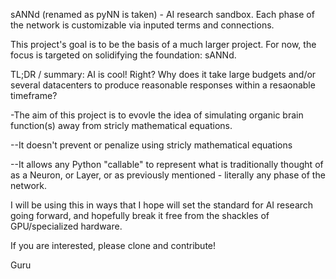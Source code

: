 sANNd (renamed as pyNN is taken) - AI research sandbox. Each phase of the network is customizable via inputed terms and connections. 

This project's goal is to be the basis of a much larger project. For now, the focus is targeted on solidifying the foundation: sANNd.

TL;DR / summary: AI is cool! Right? Why does it take large budgets and/or several datacenters to produce reasonable responses within a resaonable timeframe?

  -The aim of this project is to evovle the idea of simulating organic brain function(s) away from stricly mathematical equations.
  
  --It doesn't prevent or penalize using stricly mathematical equations 
  
  --It allows any Python "callable" to represent what is traditionally thought of as a Neuron, or Layer, or as previously mentioned - literally any phase of the network.


I will be using this in ways that I hope will set the standard for AI research going forward, and hopefully break it free from the shackles of GPU/specialized hardware.


If you are interested, please clone and contribute!

Guru
